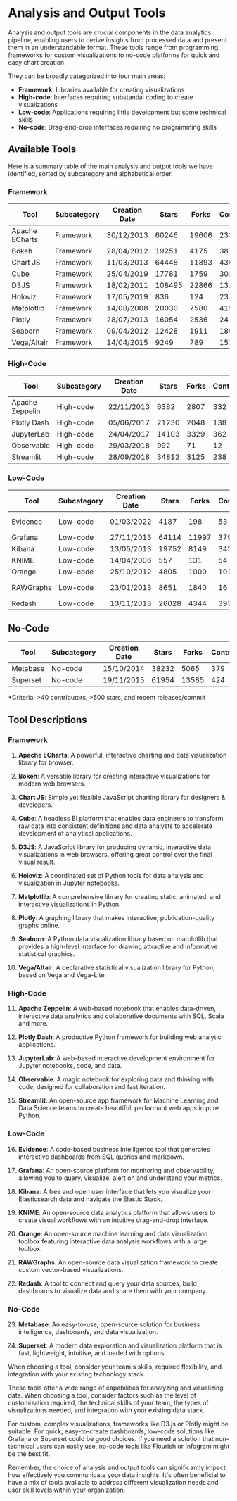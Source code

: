# Analysis and Output Tools

Analysis and output tools are crucial components in the data analytics pipeline, enabling users to derive insights from processed data and present them in an understandable format. These tools range from programming frameworks for custom visualizations to no-code platforms for quick and easy chart creation. 

They can be broadly categorized into four main areas:
- **Framework**: Libraries available for creating visualizations
- **High-code**: Interfaces requiring substantial coding to create visualizations
- **Low-code**: Applications requiring little development but some technical skills
- **No-code**: Drag-and-drop interfaces requiring no programming skills

## Available Tools

Here is a summary table of the main analysis and output tools we have identified, sorted by subcategory and alphabetical order.

### Framework

| Tool | Subcategory | Creation Date | Stars | Forks | Contributors | Last Release | Latest Commit | Meets Criteria* | Link |
|------|-------------|---------------|-------|-------|--------------|--------------|---------------|-----------------|------|
| Apache ECharts | Framework | 30/12/2013 | 60246 | 19606 | 233 | 27/06/2024 | 26/09/2024 | Yes | https://github.com/apache/echarts |
| Bokeh | Framework | 28/04/2012 | 19251 | 4175 | 387 | N/A | 25/09/2024 | Yes | https://github.com/bokeh/bokeh |
| Chart JS | Framework | 11/03/2013 | 64448 | 11893 | 430 | 20/08/2024 | 26/08/2024 | Yes | https://github.com/chartjs/Chart.js |
| Cube | Framework | 25/04/2019 | 17781 | 1759 | 302 | 18/09/2024 | 24/09/2024 | Yes | https://github.com/cube-js/cube |
| D3JS | Framework | 18/02/2011 | 108495 | 22866 | 131 | 12/03/2024 | 20/09/2024 | Yes | https://github.com/d3/d3 |
| Holoviz | Framework | 17/05/2019 | 836 | 124 | 23 | 22/03/2023 | 10/07/2024 | No | https://github.com/holoviz/holoviz |
| Matplotlib | Framework | 14/08/2008 | 20030 | 7580 | 419 | 13/08/2024 | 26/09/2024 | Yes | https://github.com/matplotlib/matplotlib |
| Plotly | Framework | 28/07/2013 | 16054 | 2536 | 241 | 12/09/2024 | 19/09/2024 | Yes | https://github.com/plotly/plotly.py |
| Seaborn | Framework | 09/04/2012 | 12428 | 1911 | 186 | 25/01/2024 | 22/07/2024 | Yes | https://github.com/mwaskom/seaborn |
| Vega/Altair | Framework | 14/04/2015 | 9249 | 789 | 153 | 27/08/2024 | 26/09/2024 | Yes | https://github.com/vega/altair |

### High-Code

| Tool | Subcategory | Creation Date | Stars | Forks | Contributors | Last Release | Latest Commit | Meets Criteria* | Link |
|------|-------------|---------------|-------|-------|--------------|--------------|---------------|-----------------|------|
| Apache Zeppelin | High-code | 22/11/2013 | 6382 | 2807 | 332 | N/A | 22/09/2024 | Yes | https://github.com/apache/zeppelin |
| Plotly Dash | High-code | 05/06/2017 | 21230 | 2048 | 138 | 12/09/2024 | 20/09/2024 | Yes | https://github.com/plotly/dash |
| JupyterLab | High-code | 24/04/2017 | 14103 | 3329 | 362 | 26/08/2024 | 26/09/2024 | Yes | https://github.com/jupyterlab/jupyterlab |
| Observable | High-code | 29/03/2018 | 992 | 71 | 12 | 06/08/2024 | 06/08/2024 | No | https://github.com/observablehq/runtime |
| Streamlit | High-code | 28/09/2018 | 34812 | 3125 | 238 | 27/08/2024 | 26/09/2024 | Yes | https://github.com/streamlit/streamlit |

### Low-Code

| Tool | Subcategory | Creation Date | Stars | Forks | Contributors | Last Release | Latest Commit | Meets Criteria* | Link |
|------|-------------|---------------|-------|-------|--------------|--------------|---------------|-----------------|------|
| Evidence | Low-code | 01/03/2022 | 4187 | 198 | 53 | 25/09/2024 | 26/09/2024 | Yes | https://github.com/evidence-dev/evidence |
| Grafana | Low-code | 27/11/2013 | 64114 | 11997 | 379 | 26/09/2024 | 26/09/2024 | Yes | https://github.com/grafana/grafana |
| Kibana | Low-code | 13/05/2013 | 19752 | 8149 | 345 | 10/09/2024 | 26/09/2024 | Yes | https://github.com/elastic/kibana |
| KNIME | Low-code | 14/04/2006 | 557 | 131 | 54 | N/A | 25/09/2024 | Yes | https://github.com/knime/knime-core |
| Orange | Low-code | 25/10/2012 | 4805 | 1000 | 101 | 27/05/2024 | 26/09/2024 | Yes | https://github.com/biolab/orange3 |
| RAWGraphs | Low-code | 23/01/2013 | 8651 | 1840 | 16 | 26/01/2024 | 26/01/2024 | No | https://github.com/rawgraphs/rawgraphs-app |
| Redash | Low-code | 13/11/2013 | 26028 | 4344 | 393 | 24/11/2021 | 19/09/2024 | No | https://github.com/getredash/redash |

## No-Code

| Tool | Subcategory | Creation Date | Stars | Forks | Contributors | Last Release | Latest Commit | Meets Criteria* | Link |
|------|-------------|---------------|-------|-------|--------------|--------------|---------------|-----------------|------|
| Metabase | No-code | 15/10/2014 | 38232 | 5065 | 379 | 24/09/2024 | 26/09/2024 | Yes | https://github.com/metabase/metabase |
| Superset | No-code | 19/11/2015 | 61954 | 13585 | 424 | 22/08/2024 | 26/09/2024 | Yes | https://github.com/apache/superset |

*Criteria: >40 contributors, >500 stars, and recent releases/commit

## Tool Descriptions

### Framework

1. **Apache ECharts**: A powerful, interactive charting and data visualization library for browser.

2. **Bokeh**: A versatile library for creating interactive visualizations for modern web browsers.

3. **Chart JS**: Simple yet flexible JavaScript charting library for designers & developers.

4. **Cube**: A headless BI platform that enables data engineers to transform raw data into consistent definitions and data analysts to accelerate development of analytical applications.

5. **D3JS**: A JavaScript library for producing dynamic, interactive data visualizations in web browsers, offering great control over the final visual result.

6. **Holoviz**: A coordinated set of Python tools for data analysis and visualization in Jupyter notebooks.

7. **Matplotlib**: A comprehensive library for creating static, animated, and interactive visualizations in Python.

8. **Plotly**: A graphing library that makes interactive, publication-quality graphs online.

9. **Seaborn**: A Python data visualization library based on matplotlib that provides a high-level interface for drawing attractive and informative statistical graphics.

10. **Vega/Altair**: A declarative statistical visualization library for Python, based on Vega and Vega-Lite.

### High-Code

11. **Apache Zeppelin**: A web-based notebook that enables data-driven, interactive data analytics and collaborative documents with SQL, Scala and more.

12. **Plotly Dash**: A productive Python framework for building web analytic applications.

13. **JupyterLab**: A web-based interactive development environment for Jupyter notebooks, code, and data.

14. **Observable**: A magic notebook for exploring data and thinking with code, designed for collaboration and fast iteration.

15. **Streamlit**: An open-source app framework for Machine Learning and Data Science teams to create beautiful, performant web apps in pure Python.

### Low-Code

16. **Evidence**: A code-based business intelligence tool that generates interactive dashboards from SQL queries and markdown.

17. **Grafana**: An open-source platform for monitoring and observability, allowing you to query, visualize, alert on and understand your metrics.

18. **Kibana**: A free and open user interface that lets you visualize your Elasticsearch data and navigate the Elastic Stack.

19. **KNIME**: An open-source data analytics platform that allows users to create visual workflows with an intuitive drag-and-drop interface.

20. **Orange**: An open-source machine learning and data visualization toolbox featuring interactive data analysis workflows with a large toolbox.

21. **RAWGraphs**: An open-source data visualization framework to create custom vector-based visualizations.

22. **Redash**: A tool to connect and query your data sources, build dashboards to visualize data and share them with your company.

### No-Code

23. **Metabase**: An easy-to-use, open-source solution for business intelligence, dashboards, and data visualization.

24. **Superset**: A modern data exploration and visualization platform that is fast, lightweight, intuitive, and loaded with options.

When choosing a tool, consider your team's skills, required flexibility, and integration with your existing technology stack.

These tools offer a wide range of capabilities for analyzing and visualizing data. When choosing a tool, consider factors such as the level of customization required, the technical skills of your team, the types of visualizations needed, and integration with your existing data stack.

For custom, complex visualizations, frameworks like D3.js or Plotly might be suitable. For quick, easy-to-create dashboards, low-code solutions like Grafana or Superset could be good choices. If you need a solution that non-technical users can easily use, no-code tools like Flourish or Infogram might be the best fit.

Remember, the choice of analysis and output tools can significantly impact how effectively you communicate your data insights. It's often beneficial to have a mix of tools available to address different visualization needs and user skill levels within your organization.

